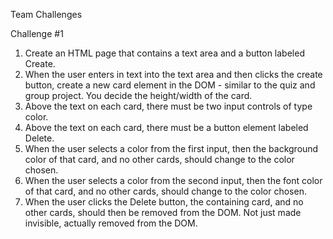 Team Challenges


Challenge #1

1) Create an HTML page that contains a text area and a button labeled Create.
2) When the user enters in text into the text area and then clicks the create button, create a new card element in the DOM - similar to the quiz and group project. You decide the height/width of the card.
3) Above the text on each card, there must be two input controls of type color.
4) Above the text on each card, there must be a button element labeled Delete.
5) When the user selects a color from the first input, then the background color of that card, and no other cards, should change to the color chosen.
6) When the user selects a color from the second input, then the font color of that card, and no other cards, should change to the color chosen.
7) When the user clicks the Delete button, the containing card, and no other cards, should then be removed from the DOM. Not just made invisible, actually removed from the DOM.
